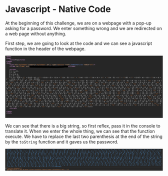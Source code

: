 # Javascript - Native Code

At the beginning of this challenge, we are on a webpage with a pop-up asking for a password.
We enter something wrong and we are redirected on a web page without anything.

First step, we are going to look at the code and we can see a javascript function in the header of the webpage.

![image info](../../Images/19.png)


We can see that there is a big string, so first reflex, pass it in the console to translate it. When we enter the whole thing, we can see that the function execute. We have to replace the last two parenthesis at the end of the string by the `toString` function and it gaves us the password.

![image info](../../Images/18.png)

